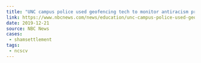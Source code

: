 ```yaml
---
title: "UNC campus police used geofencing tech to monitor antiracism protestors" 
link: https://www.nbcnews.com/news/education/unc-campus-police-used-geofencing-tech-monitor-antiracism-protestors-n1105746
date: 2019-12-21
source: NBC News
cases:
 - shamsettlement
tags:
 - ncscv
---
```

